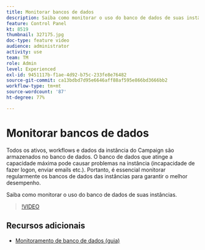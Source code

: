 ```yaml
---
title: Monitorar bancos de dados
description: Saiba como monitorar o uso do banco de dados de suas instâncias.
feature: Control Panel
kt: 8519
thumbnail: 327175.jpg
doc-type: feature video
audience: administrator
activity: use
team: TM
role: Admin
level: Experienced
exl-id: 9451117b-f1ae-4d92-b75c-233fe8e76482
source-git-commit: ca13bdbd7d95e6646aff88af595e866bd3666bb2
workflow-type: tm+mt
source-wordcount: '87'
ht-degree: 77%

---
```


# Monitorar bancos de dados

Todos os ativos, workflows e dados da instância do Campaign são armazenados no banco de dados. O banco de dados que atinge a capacidade máxima pode causar problemas na instância (incapacidade de fazer logon, enviar emails etc.). Portanto, é essencial monitorar regularmente os bancos de dados das instâncias para garantir o melhor desempenho.

Saiba como monitorar o uso do banco de dados de suas instâncias.

>[!VIDEO](https://video.tv.adobe.com/v/327175?quality=12)

## Recursos adicionais

* [Monitoramento de banco de dados (guia)](https://experienceleague.adobe.com/docs/control-panel/using/performance-monitoring/database-monitoring.html?lang=br#performance-monitoring)
